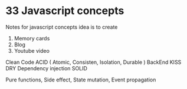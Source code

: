 # 33 Javascript concepts 
Notes for javascript concepts idea is to create 
1) Memory cards
2) Blog
3) Youtube video


Clean Code
  ACID ( Atomic, Consisten, Isolation, Durable ) BackEnd 
  KISS 
  DRY
  Dependency injection
  SOLID
  

Pure functions, Side effect, State mutation, Event propagation

